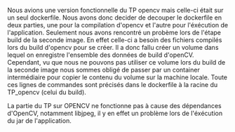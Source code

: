 Nous avions une version fonctionnelle du TP opencv mais celle-ci était sur un seul dockerfile.
Nous avons donc decider de decouper le dockerfile en deux parties, une pour la compilation d'opencv et l'autre pour l'éxécution de l'application. 
Seulement nous avons rencontré un probème lors de l'étape build de la seconde image. En effet celle-ci a besoin des fichiers compilés lors du build d'opencv pour se créer. Il a donc fallu créer un volume dans lequel on enregistre l'ensemble des données de build d'openCV. Cependant, vu que nous ne pouvons pas utiliser ce volume lors du build de la seconde image nous sommes obligé de passer par un container intermédiaire pour copier le contenu du volume sur la machine locale.
Toute ces lignes de commandes sont précisés dans le dockerfile à la racine du TP_opencv (celui du build).

La partie du TP sur OPENCV ne fonctionne pas à cause des dépendances d'OpenCV, notamment libjpeg, il y en effet un problème lors de l'éxécution du jar de l'application.